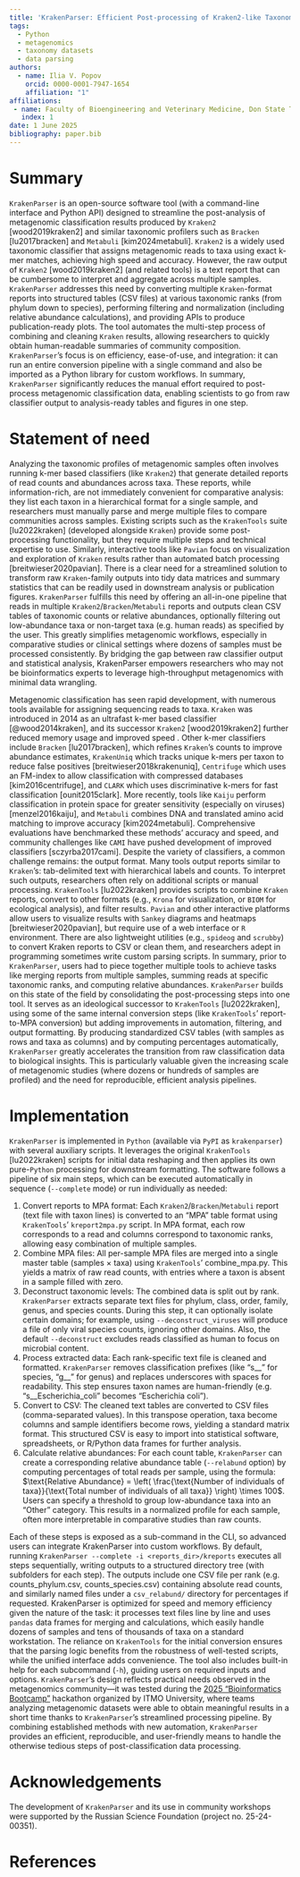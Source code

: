 ```yaml
---
title: 'KrakenParser: Efficient Post-processing of Kraken2-like Taxonomic Reports'
tags:
  - Python
  - metagenomics
  - taxonomy datasets
  - data parsing
authors:
  - name: Ilia V. Popov
    orcid: 0000-0001-7947-1654
    affiliation: "1" 
affiliations:
 - name: Faculty of Bioengineering and Veterinary Medicine, Don State Technical University, Russia
   index: 1
date: 1 June 2025
bibliography: paper.bib
---
```


# Summary

`KrakenParser` is an open-source software tool (with a command-line interface and Python API) designed to streamline the post-analysis of metagenomic classification results produced by `Kraken2` [wood2019kraken2] and similar taxonomic profilers such as `Bracken` [lu2017bracken] and `Metabuli` [kim2024metabuli]. `Kraken2` is a widely used taxonomic classifier that assigns metagenomic reads to taxa using exact k-mer matches, achieving high speed and accuracy. However, the raw output of `Kraken2` [wood2019kraken2] (and related tools) is a text report that can be cumbersome to interpret and aggregate across multiple samples. `KrakenParser` addresses this need by converting multiple `Kraken`-format reports into structured tables (CSV files) at various taxonomic ranks (from phylum down to species), performing filtering and normalization (including relative abundance calculations), and providing APIs to produce publication-ready plots. The tool automates the multi-step process of combining and cleaning `Kraken` results, allowing researchers to quickly obtain human-readable summaries of community composition. `KrakenParser`’s focus is on efficiency, ease-of-use, and integration: it can run an entire conversion pipeline with a single command and also be imported as a Python library for custom workflows. In summary, `KrakenParser` significantly reduces the manual effort required to post-process metagenomic classification data, enabling scientists to go from raw classifier output to analysis-ready tables and figures in one step.

# Statement of need

Analyzing the taxonomic profiles of metagenomic samples often involves running k-mer based classifiers (like `Kraken2`) that generate detailed reports of read counts and abundances across taxa. These reports, while information-rich, are not immediately convenient for comparative analysis: they list each taxon in a hierarchical format for a single sample, and researchers must manually parse and merge multiple files to compare communities across samples. Existing scripts such as the `KrakenTools` suite [lu2022kraken] (developed alongside `Kraken`) provide some post-processing functionality, but they require multiple steps and technical expertise to use. Similarly, interactive tools like `Pavian` focus on visualization and exploration of `Kraken` results rather than automated batch processing [breitwieser2020pavian]. There is a clear need for a streamlined solution to transform raw `Kraken`-family outputs into tidy data matrices and summary statistics that can be readily used in downstream analysis or publication figures. `KrakenParser` fulfills this need by offering an all-in-one pipeline that reads in multiple `Kraken2`/`Bracken`/`Metabuli` reports and outputs clean CSV tables of taxonomic counts or relative abundances, optionally filtering out low-abundance taxa or non-target taxa (e.g. human reads) as specified by the user. This greatly simplifies metagenomic workflows, especially in comparative studies or clinical settings where dozens of samples must be processed consistently. By bridging the gap between raw classifier output and statistical analysis, KrakenParser empowers researchers who may not be bioinformatics experts to leverage high-throughput metagenomics with minimal data wrangling.

Metagenomic classification has seen rapid development, with numerous tools available for assigning sequencing reads to taxa. `Kraken` was introduced in 2014 as an ultrafast k-mer based classifier [@wood2014kraken], and its successor `Kraken2` [wood2019kraken2] further reduced memory usage and improved speed . Other k-mer classifiers include `Bracken` [lu2017bracken], which refines `Kraken`’s counts to improve abundance estimates, `KrakenUniq` which tracks unique k-mers per taxon to reduce false positives [breitwieser2018krakenuniq], `Centrifuge` which uses an FM-index to allow classification with compressed databases [kim2016centrifuge], and `CLARK` which uses discriminative k-mers for fast classification [ounit2015clark]. More recently, tools like `Kaiju` perform classification in protein space for greater sensitivity (especially on viruses) [menzel2016kaiju], and `Metabuli` combines DNA and translated amino acid matching to improve accuracy [kim2024metabuli]. Comprehensive evaluations have benchmarked these methods’ accuracy and speed, and community challenges like `CAMI` have pushed development of improved classifiers [sczyrba2017cami]. Despite the variety of classifiers, a common challenge remains: the output format. Many tools output reports similar to `Kraken`’s: tab-delimited text with hierarchical labels and counts. To interpret such outputs, researchers often rely on additional scripts or manual processing. `KrakenTools` [lu2022kraken] provides scripts to combine `Kraken` reports, convert to other formats (e.g., `Krona` for visualization, or `BIOM` for ecological analysis), and filter results. `Pavian` and other interactive platforms allow users to visualize results with `Sankey` diagrams and heatmaps [breitwieser2020pavian], but require use of a web interface or `R` environment. There are also lightweight utilities (e.g., `spideog` and `scrubby`) to convert Kraken reports to CSV or clean them, and researchers adept in programming sometimes write custom parsing scripts. In summary, prior to `KrakenParser`, users had to piece together multiple tools to achieve tasks like merging reports from multiple samples, summing reads at specific taxonomic ranks, and computing relative abundances. `KrakenParser` builds on this state of the field by consolidating the post-processing steps into one tool. It serves as an ideological successor to `KrakenTools` [lu2022kraken], using some of the same internal conversion steps (like `KrakenTools`’ report-to-MPA conversion) but adding improvements in automation, filtering, and output formatting. By producing standardized CSV tables (with samples as rows and taxa as columns) and by computing percentages automatically, `KrakenParser` greatly accelerates the transition from raw classification data to biological insights. This is particularly valuable given the increasing scale of metagenomic studies (where dozens or hundreds of samples are profiled) and the need for reproducible, efficient analysis pipelines.

# Implementation

`KrakenParser` is implemented in `Python` (available via `PyPI` as `krakenparser`) with several auxiliary scripts. It leverages the original `KrakenTools` [lu2022kraken] scripts for initial data reshaping and then applies its own pure-`Python` processing for downstream formatting. The software follows a pipeline of six main steps, which can be executed automatically in sequence (`--complete` mode) or run individually as needed:

1. Convert reports to MPA format: Each `Kraken2`/`Bracken`/`Metabuli` report (text file with taxon lines) is converted to an “MPA” table format using `KrakenTools`’ `kreport2mpa.py` script. In MPA format, each row corresponds to a read and columns correspond to taxonomic ranks, allowing easy combination of multiple samples.
2. Combine MPA files: All per-sample MPA files are merged into a single master table (samples × taxa) using `KrakenTools`’ combine_mpa.py. This yields a matrix of raw read counts, with entries where a taxon is absent in a sample filled with zero.
3. Deconstruct taxonomic levels: The combined data is split out by rank. `KrakenParser` extracts separate text files for phylum, class, order, family, genus, and species counts. During this step, it can optionally isolate certain domains; for example, using `--deconstruct_viruses` will produce a file of only viral species counts, ignoring other domains. Also, the default `--deconstruct` excludes reads classified as human to focus on microbial content.
4. Process extracted data: Each rank-specific text file is cleaned and formatted. `KrakenParser` removes classification prefixes (like “s__” for species, “g__” for genus) and replaces underscores with spaces for readability. This step ensures taxon names are human-friendly (e.g. “s__Escherichia_coli” becomes “Escherichia coli”).
5. Convert to CSV: The cleaned text tables are converted to CSV files (comma-separated values). In this transpose operation, taxa become columns and sample identifiers become rows, yielding a standard matrix format. This structured CSV is easy to import into statistical software, spreadsheets, or R/Python data frames for further analysis.
6. Calculate relative abundances: For each count table, `KrakenParser` can create a corresponding relative abundance table (`--relabund` option) by computing percentages of total reads per sample, using the formula: $\text{Relative Abundance} = \left( \frac{\text{Number of individuals of taxa}}{\text{Total number of individuals of all taxa}} \right) \times 100$. Users can specify a threshold to group low-abundance taxa into an “Other” category. This results in a normalized profile for each sample, often more interpretable in comparative studies than raw counts.

Each of these steps is exposed as a sub-command in the CLI, so advanced users can integrate KrakenParser into custom workflows. By default, running `KrakenParser --complete -i <reports_dir>/kreports` executes all steps sequentially, writing outputs to a structured directory tree (with subfolders for each step). The outputs include one CSV file per rank (e.g. counts_phylum.csv, counts_species.csv) containing absolute read counts, and similarly named files under a `csv_relabund/` directory for percentages if requested. KrakenParser is optimized for speed and memory efficiency given the nature of the task: it processes text files line by line and uses `pandas` data frames for merging and calculations, which easily handle dozens of samples and tens of thousands of taxa on a standard workstation. The reliance on `KrakenTools` for the initial conversion ensures that the parsing logic benefits from the robustness of well-tested scripts, while the unified interface adds convenience. The tool also includes built-in help for each subcommand (`-h`), guiding users on required inputs and options. `KrakenParser`’s design reflects practical needs observed in the metagenomics community—it was tested during the [2025 “Bioinformatics Bootcamp”](https://pish.itmo.ru/genomics-bootcamp) hackathon organized by ITMO University, where teams analyzing metagenomic datasets were able to obtain meaningful results in a short time thanks to `KrakenParser`’s streamlined processing pipeline. By combining established methods with new automation, `KrakenParser` provides an efficient, reproducible, and user-friendly means to handle the otherwise tedious steps of post-classification data processing.

# Acknowledgements

The development of `KrakenParser` and its use in community workshops were supported by the Russian Science Foundation (project no. 25-24-00351).

# References